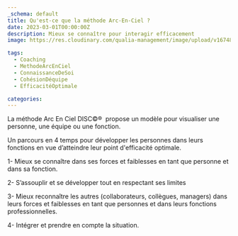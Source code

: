 ```yaml
---
_schema: default
title: Qu'est-ce que la méthode Arc-En-Ciel ?
date: 2023-03-01T00:00:00Z
description: Mieux se connaître pour interagir efficacement
image: https://res.cloudinary.com/qualia-management/image/upload/v1674817552/tdf/AEC_1_li2rtj.png

tags:
  - Coaching
  - MethodeArcEnCiel
  - ConnaissanceDeSoi
  - CohésionDéquipe
  - EfficacitéOptimale

categories:
---
```


La méthode Arc En Ciel DISC©®&nbsp; propose un modèle pour visualiser une personne, une équipe ou une fonction.

Un parcours en 4 temps pour développer les personnes dans leurs fonctions en vue d’atteindre leur point d'efficacité optimale.

1- Mieux se connaître dans ses forces et faiblesses en tant que personne et dans sa fonction.

2- S’assouplir et se développer tout en respectant ses limites

3- Mieux reconnaître les autres (collaborateurs, collègues, managers) dans leurs forces et faiblesses en tant que personnes et dans leurs fonctions professionnelles.

4- Intégrer et prendre en compte la situation.
